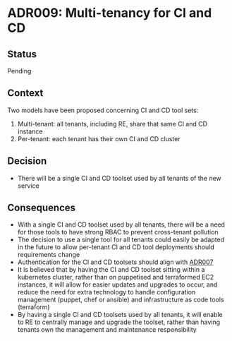 # ADR009: Multi-tenancy for CI and CD

## Status

Pending

## Context

Two models have been proposed concerning CI and CD tool sets:

1. Multi-tenant: all tenants, including RE, share that same CI and CD instance
2. Per-tenant: each tenant has their own CI and CD cluster

## Decision

- There will be a single CI and CD toolset used by all tenants of the new service

## Consequences

- With a single CI and CD toolset used by all tenants, there will be a need for those tools to have strong RBAC to prevent cross-tenant pollution
- The decision to use a single tool for all tenants could easily be adapted in the future to allow per-tenant CI and CD tool deployments should requirements change
- Authentication for the CI and CD toolsets should align with [ADR007](https://github.com/alphagov/gsp-team-manual/blob/master/adr/007-identity-provider.md)
- It is believed that by having the CI and CD toolset sitting within a kubernetes cluster, rather than on puppetised and terraformed EC2 instances, it will allow for easier updates and upgrades to occur, and reduce the need for extra technology to handle configuration management (puppet, chef or ansible) and infrastructure as code tools (terraform)
- By having a single CI and CD toolsets used by all tenants, it will enable to RE to centrally manage and upgrade the toolset, rather than having tenants own the management and maintenance responsibility
